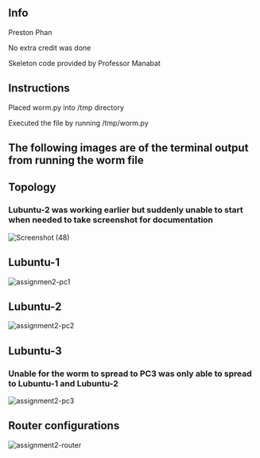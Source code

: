 <h2> Info </h2>
Preston Phan
<p> No extra credit was done  </p>
<p> Skeleton code provided by Professor Manabat </p>

<h2>Instructions </h2>
<p>Placed worm.py into /tmp directory  </p
<p> Executed the file by running /tmp/worm.py  </p>




<h2> The following images are of the terminal output from running the worm file </h2>

<h2> Topology </h2>
<h3> Lubuntu-2 was working earlier but suddenly unable to start when needed to take screenshot for documentation </h3>

![Screenshot (48)](https://user-images.githubusercontent.com/43216789/118205558-78dd1600-b415-11eb-9417-4c086680e8e8.png)

<h2> Lubuntu-1 </h2>

![assignmen2-pc1](https://user-images.githubusercontent.com/43216789/118205502-52b77600-b415-11eb-92c7-faa88291c458.JPG)

<h2> Lubuntu-2 </h2>

![assignment2-pc2](https://user-images.githubusercontent.com/43216789/118205533-65ca4600-b415-11eb-8833-78bfe47bbd75.JPG)

<h2> Lubuntu-3 </h2>
<h3> Unable for the worm to spread to PC3 was only able to spread to Lubuntu-1 and Lubuntu-2  </h3>

![assignment2-pc3](https://user-images.githubusercontent.com/43216789/118205539-682ca000-b415-11eb-8fbb-5baad64c2caf.JPG)

<h2> Router configurations </h2>

![assignment2-router](https://user-images.githubusercontent.com/43216789/118205542-6c58bd80-b415-11eb-9067-60d38090dcfe.JPG)



